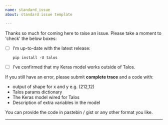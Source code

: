 ```yaml
---
name: standard_issue
about: standard issue template

---
```


Thanks so much for coming here to raise an issue. Please take a moment to 'check' the below boxes:

- [ ] I'm up-to-date with the latest release:
    
      pip install -U talos

- [ ] I've confirmed that my Keras model works outside of Talos.

If you still have an error, please submit **complete trace** and a code with: 

- output of shape for x and y e.g. (212,12)
- Talos params dictionary
- The Keras model wired for Talos
- Description of extra variables in the model

You can provide the code in pastebin / gist or any other format you like. 

-------------------------------------------------------------------------
